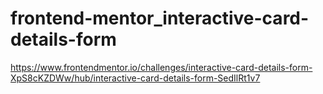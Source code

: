 # frontend-mentor_interactive-card-details-form

https://www.frontendmentor.io/challenges/interactive-card-details-form-XpS8cKZDWw/hub/interactive-card-details-form-SedIlRt1v7
